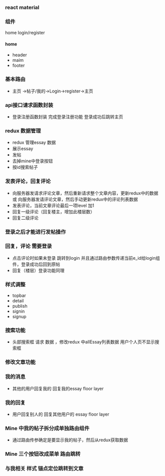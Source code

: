 ### react material  

### 组件
home 
login/register 

#### home 
  - header
  - maim
  - footer 


### 基本路由
 - 主页 ->帖子/我的->Login->register->主页

### api接口请求函数封装  
- 登录注册函数封装 完成登录注册功能 登录成功后跳转主页



### redux 数据管理 
- redux 管理essay 数据 
- 展示essay
- 发帖 
- 去掉mine中登录按钮
- 按id搜索帖子 


### 发表评论，回复评论 
- 向服务器发请求评论文章，然后重新请求整个文章内容，更新redux中的数据 或 向服务器发请评论文章，然后手动更新redux中的评论列表数据
- 发表评论，当前文章评论最后一项level 加1  
- 回复一级评论（回复楼主，增加此楼层数） 
- 回复二级评论 

### 登录之后才能进行发帖操作 


### 回复，评论  需要登录 
- 点击评论时如果未登录 跳转到login 并且通过路由参数传递当前e_id给login组件，登录成功后回到原帖 
- 回复（楼层）登录功能同理  


### 样式调整 
- topbar
- detail 
- publish 
- signin 
- signup  

### 搜索功能  
- 头部搜索框 请求 数据 ，修改redux 中allEssay列表数据  用户个人页不显示搜索框 


### 修改文章功能 



### 我的消息 
- 其他的用户回复我的 回复我的essay  floor  layer 
### 我的回复  
- 用户回复别人的 回复其他用户的 essay floor layer

### Mine 中我的帖子拆分成单独路由组件
- 通过路由传参确定是要显示我的帖子，然后从redux获取数据 


### Mine 三个按钮改成菜单 路由跳转 

### 与我相关 样式 锚点定位跳转到文章 
